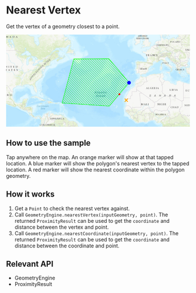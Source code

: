 # Nearest Vertex

Get the vertex of a geometry closest to a point.

![](NearestVertex.png)

## How to use the sample

Tap anywhere on the map. An orange marker will show at that tapped location. A blue marker will show the polygon's nearest vertex to the tapped location. A red marker will show the nearest coordinate within the polygon geometry.

## How it works

1.  Get a `Point` to check the nearest vertex against.
2.  Call `GeometryEngine.nearestVertex(inputGeometry, point)`. The returned `ProximityResult` can be used to get the `coordinate` and distance between the vertex and point.
3.  Call `GeometryEngine.nearestCoordinate(inputGeometry, point)`. The returned `ProximityResult` can be used to get the `coordinate` and distance between the coordinate and point.

## Relevant API

*   GeometryEngine
*   ProximityResult
